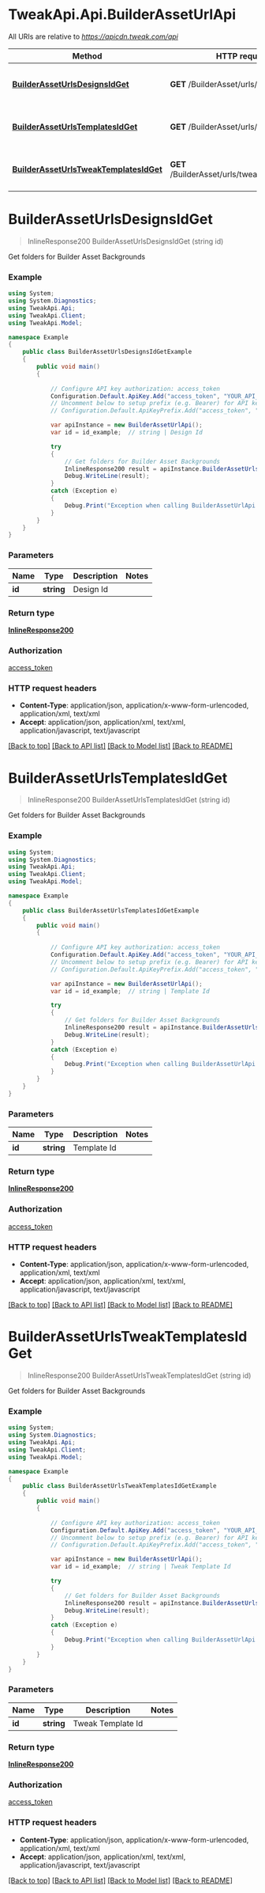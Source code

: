 # TweakApi.Api.BuilderAssetUrlApi

All URIs are relative to *https://apicdn.tweak.com/api*

Method | HTTP request | Description
------------- | ------------- | -------------
[**BuilderAssetUrlsDesignsIdGet**](BuilderAssetUrlApi.md#builderasseturlsdesignsidget) | **GET** /BuilderAsset/urls/designs/{id} | Get folders for Builder Asset Backgrounds
[**BuilderAssetUrlsTemplatesIdGet**](BuilderAssetUrlApi.md#builderasseturlstemplatesidget) | **GET** /BuilderAsset/urls/templates/{id} | Get folders for Builder Asset Backgrounds
[**BuilderAssetUrlsTweakTemplatesIdGet**](BuilderAssetUrlApi.md#builderasseturlstweaktemplatesidget) | **GET** /BuilderAsset/urls/tweakTemplates/{id} | Get folders for Builder Asset Backgrounds


<a name="builderasseturlsdesignsidget"></a>
# **BuilderAssetUrlsDesignsIdGet**
> InlineResponse200 BuilderAssetUrlsDesignsIdGet (string id)

Get folders for Builder Asset Backgrounds

### Example
```csharp
using System;
using System.Diagnostics;
using TweakApi.Api;
using TweakApi.Client;
using TweakApi.Model;

namespace Example
{
    public class BuilderAssetUrlsDesignsIdGetExample
    {
        public void main()
        {
            
            // Configure API key authorization: access_token
            Configuration.Default.ApiKey.Add("access_token", "YOUR_API_KEY");
            // Uncomment below to setup prefix (e.g. Bearer) for API key, if needed
            // Configuration.Default.ApiKeyPrefix.Add("access_token", "Bearer");

            var apiInstance = new BuilderAssetUrlApi();
            var id = id_example;  // string | Design Id

            try
            {
                // Get folders for Builder Asset Backgrounds
                InlineResponse200 result = apiInstance.BuilderAssetUrlsDesignsIdGet(id);
                Debug.WriteLine(result);
            }
            catch (Exception e)
            {
                Debug.Print("Exception when calling BuilderAssetUrlApi.BuilderAssetUrlsDesignsIdGet: " + e.Message );
            }
        }
    }
}
```

### Parameters

Name | Type | Description  | Notes
------------- | ------------- | ------------- | -------------
 **id** | **string**| Design Id | 

### Return type

[**InlineResponse200**](InlineResponse200.md)

### Authorization

[access_token](../README.md#access_token)

### HTTP request headers

 - **Content-Type**: application/json, application/x-www-form-urlencoded, application/xml, text/xml
 - **Accept**: application/json, application/xml, text/xml, application/javascript, text/javascript

[[Back to top]](#) [[Back to API list]](../README.md#documentation-for-api-endpoints) [[Back to Model list]](../README.md#documentation-for-models) [[Back to README]](../README.md)

<a name="builderasseturlstemplatesidget"></a>
# **BuilderAssetUrlsTemplatesIdGet**
> InlineResponse200 BuilderAssetUrlsTemplatesIdGet (string id)

Get folders for Builder Asset Backgrounds

### Example
```csharp
using System;
using System.Diagnostics;
using TweakApi.Api;
using TweakApi.Client;
using TweakApi.Model;

namespace Example
{
    public class BuilderAssetUrlsTemplatesIdGetExample
    {
        public void main()
        {
            
            // Configure API key authorization: access_token
            Configuration.Default.ApiKey.Add("access_token", "YOUR_API_KEY");
            // Uncomment below to setup prefix (e.g. Bearer) for API key, if needed
            // Configuration.Default.ApiKeyPrefix.Add("access_token", "Bearer");

            var apiInstance = new BuilderAssetUrlApi();
            var id = id_example;  // string | Template Id

            try
            {
                // Get folders for Builder Asset Backgrounds
                InlineResponse200 result = apiInstance.BuilderAssetUrlsTemplatesIdGet(id);
                Debug.WriteLine(result);
            }
            catch (Exception e)
            {
                Debug.Print("Exception when calling BuilderAssetUrlApi.BuilderAssetUrlsTemplatesIdGet: " + e.Message );
            }
        }
    }
}
```

### Parameters

Name | Type | Description  | Notes
------------- | ------------- | ------------- | -------------
 **id** | **string**| Template Id | 

### Return type

[**InlineResponse200**](InlineResponse200.md)

### Authorization

[access_token](../README.md#access_token)

### HTTP request headers

 - **Content-Type**: application/json, application/x-www-form-urlencoded, application/xml, text/xml
 - **Accept**: application/json, application/xml, text/xml, application/javascript, text/javascript

[[Back to top]](#) [[Back to API list]](../README.md#documentation-for-api-endpoints) [[Back to Model list]](../README.md#documentation-for-models) [[Back to README]](../README.md)

<a name="builderasseturlstweaktemplatesidget"></a>
# **BuilderAssetUrlsTweakTemplatesIdGet**
> InlineResponse200 BuilderAssetUrlsTweakTemplatesIdGet (string id)

Get folders for Builder Asset Backgrounds

### Example
```csharp
using System;
using System.Diagnostics;
using TweakApi.Api;
using TweakApi.Client;
using TweakApi.Model;

namespace Example
{
    public class BuilderAssetUrlsTweakTemplatesIdGetExample
    {
        public void main()
        {
            
            // Configure API key authorization: access_token
            Configuration.Default.ApiKey.Add("access_token", "YOUR_API_KEY");
            // Uncomment below to setup prefix (e.g. Bearer) for API key, if needed
            // Configuration.Default.ApiKeyPrefix.Add("access_token", "Bearer");

            var apiInstance = new BuilderAssetUrlApi();
            var id = id_example;  // string | Tweak Template Id

            try
            {
                // Get folders for Builder Asset Backgrounds
                InlineResponse200 result = apiInstance.BuilderAssetUrlsTweakTemplatesIdGet(id);
                Debug.WriteLine(result);
            }
            catch (Exception e)
            {
                Debug.Print("Exception when calling BuilderAssetUrlApi.BuilderAssetUrlsTweakTemplatesIdGet: " + e.Message );
            }
        }
    }
}
```

### Parameters

Name | Type | Description  | Notes
------------- | ------------- | ------------- | -------------
 **id** | **string**| Tweak Template Id | 

### Return type

[**InlineResponse200**](InlineResponse200.md)

### Authorization

[access_token](../README.md#access_token)

### HTTP request headers

 - **Content-Type**: application/json, application/x-www-form-urlencoded, application/xml, text/xml
 - **Accept**: application/json, application/xml, text/xml, application/javascript, text/javascript

[[Back to top]](#) [[Back to API list]](../README.md#documentation-for-api-endpoints) [[Back to Model list]](../README.md#documentation-for-models) [[Back to README]](../README.md)

